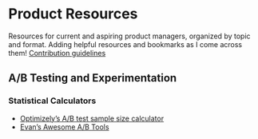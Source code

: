 # Product Resources

Resources for current and aspiring product managers, organized by topic and format. Adding helpful resources and bookmarks as I come across them! [Contribution guidelines](https://github.com/melanierichards/product-resources/blob/main/CONTRIBUTING.md)

## A/B Testing and Experimentation

### Statistical Calculators

* [Optimizely’s A/B test sample size calculator](https://www.optimizely.com/sample-size-calculator/#/?conversion=3&effect=20&significance=95)
* [Evan’s Awesome A/B Tools](https://www.evanmiller.org/ab-testing/)
